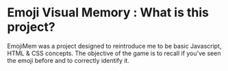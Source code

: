 # Emoji Visual Memory : What is this project?
EmojiMem was a project designed to reintroduce me to be basic Javascript, HTML & CSS concepts. The objective of the game is to recall if you've seen the emoji before and to correctly identify it.
